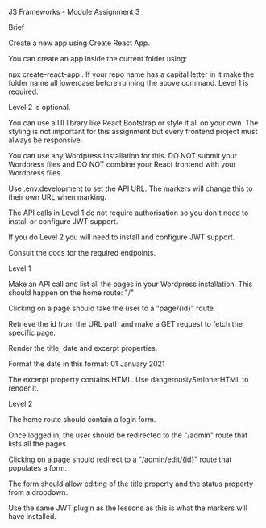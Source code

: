 JS Frameworks - Module Assignment 3

Brief

Create a new app using Create React App.

You can create an app inside the current folder using:

npx create-react-app .
If your repo name has a capital letter in it make the folder name all lowercase before running the above command.
Level 1 is required.

Level 2 is optional.

You can use a UI library like React Bootstrap or style it all on your own. The styling is not important for this assignment but every frontend project must always be responsive.

You can use any Wordpress installation for this. DO NOT submit your Wordpress files and DO NOT combine your React frontend with your Wordpress files.

Use .env.development to set the API URL. The markers will change this to their own URL when marking.

The API calls in Level 1 do not require authorisation so you don't need to install or configure JWT support.

If you do Level 2 you will need to install and configure JWT support.

Consult the docs for the required endpoints.

Level 1

Make an API call and list all the pages in your Wordpress installation. This should happen on the home route: "/"

Clicking on a page should take the user to a "page/{id}" route.

Retrieve the id from the URL path and make a GET request to fetch the specific page.

Render the title, date and excerpt properties.

Format the date in this format: 01 January 2021

The excerpt property contains HTML. Use dangerouslySetInnerHTML to render it.

Level 2

The home route should contain a login form.

Once logged in, the user should be redirected to the "/admin" route that lists all the pages.

Clicking on a page should redirect to a "/admin/edit/{id}" route that populates a form.

The form should allow editing of the title property and the status property from a dropdown.

Use the same JWT plugin as the lessons as this is what the markers will have installed.
